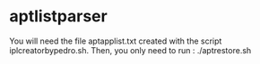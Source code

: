 # aptlistparser
You will need the file aptapplist.txt created with the script iplcreatorbypedro.sh.
Then, you only need to run : ./aptrestore.sh
